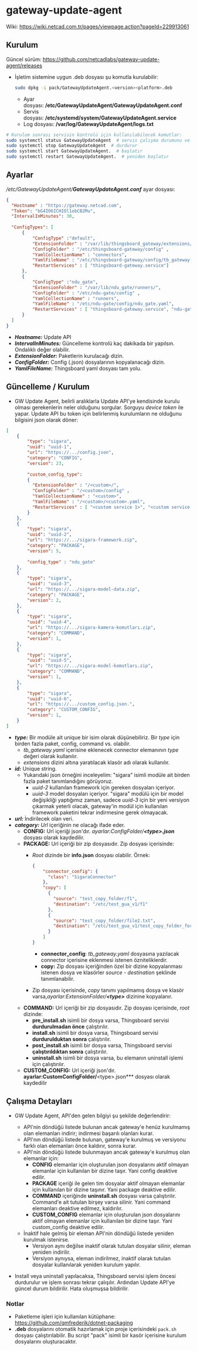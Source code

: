 # gateway-update-agent

Wiki: <https://wiki.netcad.com.tr/pages/viewpage.action?pageId=229913061>

## Kurulum

Güncel sürüm: <https://github.com/netcadlabs/gateway-update-agent/releases> 

* İşletim sistemine uygun .deb dosyası şu komutla kurulabilir:
  
  ```bash
  sudo dpkg -i pack/GatewayUpdateAgent.<version><platform>.deb
  ```
  
  * Ayar dosyası: **/etc/GatewayUpdateAgent/GatewayUpdateAgent.conf**
  * Servis dosyası: **/etc/systemd/system/GatewayUpdateAgent.service**
  * Log dosyası: **/var/log/GatewayUpdateAgent/logs.txt**

```bash
# Kurulum sonrası servisin kontrolü için kullanılabilecek komutlar:
sudo systemctl status GatewayUpdateAgent  # servis çalışma durumunu ve son logları gösterir
sudo systemctl stop GatewayUpdateAgent  # durdurur
sudo systemctl start GatewayUpdateAgent.  # başlatır
sudo systemctl restart GatewayUpdateAgent.  # yeniden başlatır
```

## Ayarlar

*/etc/GatewayUpdateAgent/**GatewayUpdateAgent.conf*** ayar dosyası:

```json
{
  "Hostname" : "https://gateway.netcad.com",
  "Token": "bG4IO6ICHIOl1obCB2Mu",
  "IntervalInMinutes": 30,
      
  "ConfigTypes": [
      {
          "ConfigType" :"default",
          "ExtensionFolder" : "/var/lib/thingsboard_gateway/extensions/",
          "ConfigFolder" : "/etc/thingsboard-gateway/config" ,
          "YamlCollectionName" : "connectors",
          "YamlFileName" : "/etc/thingsboard-gateway/config/tb_gateway.yaml",          
          "RestartServices" : [ "thingsboard-gateway.service"]          
      },    
      {
          "ConfigType" :"ndu_gate",
          "ExtensionFolder" : "/var/lib/ndu_gate/runners/",
          "ConfigFolder" : "/etc/ndu-gate/config" ,
          "YamlCollectionName" : "runners",
          "YamlFileName" : "/etc/ndu-gate/config/ndu_gate.yaml",          
          "RestartServices" : [ "thingsboard-gateway.service", "ndu-gate.service"]
      }
  ]
}
```

* ***Hostname:*** Update API
* ***IntervalInMinutes:*** Güncelleme kontrolü kaç dakikada bir yapılsın. Ondalıklı değer olabilir.
* ***ExtensionFolder:*** Paketlerin kurulacağı dizin.
* ***ConfigFolder:*** Config (.json) dosyalarının kopyalanacağı dizin.
* ***YamlFileName:*** Thingsboard yaml dosyası tam yolu.

## Güncelleme / Kurulum

* GW Update Agent, belirli aralıklarla Update API'ye kendisinde kurulu olması gerekenlerin neler olduğunu sorgular. Sorguyu *device token* ile yapar. Update API bu token için belirlenmiş kurulumların ne olduğunu bilgisini json olarak döner:

```json
[
    {
        "type": "sigara",
        "uuid": "uuid-1",
        "url": "https://.../config.json",
        "category": "CONFIG",
        "version": 23,
        
        "custom_config_type":
        {
          "ExtensionFolder" : "/<custom>/",
          "ConfigFolder" : "/<custom>/config" ,
          "YamlCollectionName" : "<custom>",
          "YamlFileName" : "/<custom>/<custom>.yaml",          
          "RestartServices" : [ "<custom service 1>", "<custom service 2>"]
        }
    },
    {
        "type": "sigara",
        "uuid": "uuid-2",
        "url": "https://.../sigara-framework.zip",
        "category": "PACKAGE",
        "version": 5,
        
        "config_type" : "ndu_gate"
    },
    {
        "type": "sigara",
        "uuid": "uuid-3",
        "url": "https://.../sigara-model-data.zip",
        "category": "PACKAGE",
        "version": 2,
    },
    {
        "type": "sigara",
        "uuid": "uuid-4",
        "url": "https://.../sigara-kamera-komutları.zip",
        "category": "COMMAND",
        "version": 1,
    },
    {
        "type": "sigara",
        "uuid": "uuid-5",
        "url": "https://.../sigara-model-komutları.zip",
        "category": "COMMAND",
        "version": 1,
    },
    {
        "type": "sigara",
        "uuid": "uuid-6",
        "url": "https://.../custom_config.json.",
        "category": "CUSTOM_CONFIG",
        "version": 1,
    }
]
```

* ***type:*** Bir modüle ait unique bir isim olarak düşünebiliriz. Bir *type* için birden fazla paket, config, command vs. olabilir.
  * *tb_gateway.yaml* içerisine eklenecek connector elemanının *type* değeri olarak kullanılır.
  * *extensions* dizini altına yaratılacak klasör adı olarak kullanılır.
* ***id:*** Unique string.
  * Yukarıdaki json örneğini inceleyelim: "sigara" isimli modüle ait birden fazla paket tanımlandığını görüyoruz.
    * *uuid-2* kullanılan framework için gereken dosyaları içeriyor.
    * *uuid-3* model dosyaları içeriyor. "sigara" modülü için bir model değişikliği yaptığımız zaman, sadece *uuid-3* için bir yeni versiyon çıkarmak yeterli olacak, gateway'in modül için kullanılan framework paketini tekrar indirmesine gerek olmayacak.
* ***url:*** İndirilecek olan veri.
* ***category:*** *Url* içeriğinin ne olacağı ifade eder.
  * **CONFIG:** Url içeriği json'dır. *ayarlar:ConfigFolder/**\<type>.json*** dosyası olarak kaydedilir.
  * **PACKAGE:** Url içeriği bir zip dosyasıdır. Zip dosyası içerisinde:
    * *Root* dizinde bir **info.json** dosyası olabilir. Örnek:

      ```json
      {
          "connector_config": {
            "class": "SigaraConnector"
          },
          "copy": [
            {
              "source": "test_copy_folder/f1",
              "destination": "/etc/test_gua_v1/f1"
            },
            {
              "source": "test_copy_folder/file2.txt",
              "destination": "/etc/test_gua_v1/test_copy_folder_for_file2"
            }
          ]
      }
      ```

      * **connector_config**: *tb_gateway.yaml* dosyasına yazılacak connector içerisine eklenmesi istenen özniteliklerdir.
      * **copy:** Zip dosyası içeriğinden özel bir dizine kopyalanması istenen dosya ve klasörler *source - destination* şeklinde tanımlanabilir.
    * Zip dosyası içerisinde, *copy* tanımı yapılmamış dosya ve klasör varsa,*ayarlar:ExtensionFolder/**\<type>*** dizinine kopyalanır.  
  * **COMMAND:** Url içeriği bir zip dosyasıdır. Zip dosyası içerisinde, *root* dizinde:
    * **pre_install.sh** isimli bir dosya varsa, Thingsboard servisi **durdurulmadan önce** çalıştırılır.
    * **install.sh** isimli bir dosya varsa, Thingsboard servisi **durdurulduktan sonra** çalıştırılır.
    * **post_install.sh** isimli bir dosya varsa, Thingsboard servisi **çalıştırıldıktan sonra** çalıştırılır.
    * **uninstall.sh** isimli bir dosya varsa, bu elemanın uninstall işlemi için çalıştırılır.
  * **CUSTOM_CONFIG:** Url içeriği json'dır. **ayarlar:CustomConfigFolder/**\<type>.json*** dosyası olarak kaydedilir


## Çalışma Detayları

* GW Update Agent, API'den gelen bilgiyi şu şekilde değerlendirir:
  * API'nin döndüğü listede bulunan ancak gateway'e henüz kurulmamış olan elemanları indirir; indirmesi başarılı olanları kurar.
  * API'nın döndüğü listede bulunan, gateway'e kurulmuş ve versiyonu farklı olan elemanları önce kaldırır, sonra kurar.
  * API'nin döndüğü listede bulunmayan ancak gateway'e kurulmuş olan elemanlar için:
    * **CONFIG** elemanlar için oluşturulan json dosyalarını aktif olmayan elemanlar için kullanılan bir dizine taşır. Yani config deaktive edilir.
    * **PACKAGE** içeriği ile gelen tim dosyalar aktif olmayan elemanlar için kullanılan bir dizine taşınır. Yani package deaktive edilir.
    * **COMMAND** içeriğinde **uninstall.sh** dosyası varsa çalıştırılır. Command'e ait tutulan birşey varsa silinir. Yani command elemanları deaktive edilmez, kaldırılır.
    * **CUSTOM_CONFIG** elemanlar için oluşturulan json dosyalarını aktif olmayan elemanlar için kullanılan bir dizine taşır. Yani custom_config deaktive edilir.
  * İnaktif hale gelmiş bir eleman API'nin döndüğü listede yeniden kurulmak istenirse.
    * Versiyon aynı değilse inaktif olarak tutulan dosyalar silinir, eleman yeniden indirilir.
    * Versiyon aynıysa, eleman indirilmez, inaktif olarak tutulan dosyalar kullanılarak yeniden kurulum yapılır.

* Install veya uninstall yapılacaksa, Thingsboard servisi işlem öncesi durdurulur ve işlem sonrası tekrar çalışılır. Ardından Update API'ye güncel durum bildirilir. Hata oluşmuşsa bildirilir.
    
### Notlar

* Paketleme işleri için kullanılan kütüphane: <https://github.com/qmfrederik/dotnet-packaging>
* **.deb** dosyalarını otomatik hazırlamak için proje içerisindeki ```pack.sh``` dosyası çalıştırılabilir. Bu script "pack" isimli bir kasör içerisine kurulum dosyalarını oluşturacaktır.
